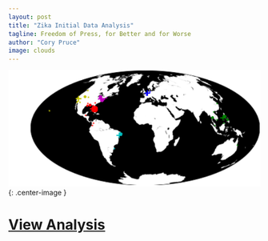 ```yaml
---
layout: post
title: "Zika Initial Data Analysis"
tagline: Freedom of Press, for Better and for Worse 
author: "Cory Pruce"
image: clouds 
---
```


![Zika](/assets/map.png){: .center-image }

# [View Analysis](https://github.com/Cpruce/Notebooks/blob/master/ZikaDataAnalysis.ipynb)  
